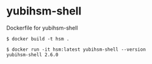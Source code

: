 # yubihsm-shell
Dockerfile for yubihsm-shell

`````
$ docker build -t hsm .

$ docker run -it hsm:latest yubihsm-shell --version
yubihsm-shell 2.6.0
`````
